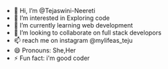 - 👋 Hi, I’m @Tejaswini-Neereti
- 👀 I’m interested in Exploring code
- 🌱 I’m currently learning web development
- 💞️ I’m looking to collaborate on full stack developors
- 📫 reach me on instagram @mylifeas_teju
- 😄 Pronouns: She,Her
- ⚡ Fun fact: i'm good coder
